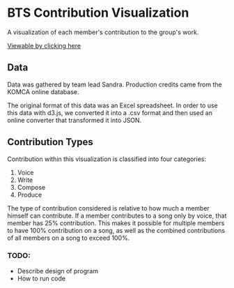 # BTS Contribution Visualization
A visualization of each member's contribution to the group's work.

[Viewable by clicking here](https://sandraalsayar.github.io/bts-contribution-vis/)

## Data
Data was gathered by team lead Sandra. Production credits came from the KOMCA online database.

The original format of this data was an Excel spreadsheet. In order to use this data with d3.js, we converted it into a .csv format and then used an online converter that transformed it into JSON. 

## Contribution Types
Contribution within this visualization is classified into four categories: 
1. Voice
2. Write
3. Compose
4. Produce

The type of contribution considered is relative to how much a member himself can contribute. If a member contributes to a song only by voice, that member has 25% contribution. This makes it possible for multiple members to have 100% contribution on a song, as well as the combined contributions of all members on a song to exceed 100%.

### TODO:
* Describe design of program
* How to run code